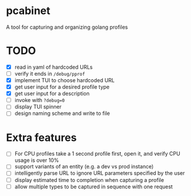 # pcabinet
A tool for capturing and organizing golang profiles

# TODO
 - [X] read in yaml of hardcoded URLs
 - [ ] verify it ends in `/debug/pprof`
 - [X] implement TUI to choose hardcoded URL
 - [X] get user input for a desired profile type
 - [X] get user input for a description
 - [ ] invoke with `?debug=0`
 - [ ] display TUI spinner
 - [ ] design naming scheme and write to file

# Extra features
 - [ ] For CPU profiles take a 1 second profile first, open it, and verify CPU usage is over 10%
 - [ ] support variants of an entity (e.g. a dev vs prod instance)
 - [ ] intelligently parse URL to ignore URL parameters specified by the user
 - [ ] display estimated time to completion when capturing a profile
 - [ ] allow multiple types to be captured in sequence with one request